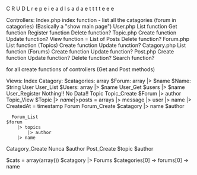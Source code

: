 C R U D L
r e p e i
e a d l s
a d a e t
t   t t
e   e e


Controllers: 
Index.php
	index function - list all the catagories (forum in catagories)
	(Basically a "show main page")
User.php
	List function
	Get function
	Register function
	Delete function?
Topic.php
	Create function
	Update function?
	View function = List of Posts
	Delete function?
Forum.php
	List function (Topics)
	Create function
	Update function?
Catagory.php
	List function (Forums)
	Create function
	Update function?
Post.php
	Create function
	Update function?
	Delete function?
	Search function?

for all create functions of controllers (Get and Post methods)

Views:
Index
	Catagory: $catagories: array
	$Forum: array
			|> $name
	$Name: String
User
	User_List 
	$Users: array
			|> $name
	User_Get
	$users
		|> $name
	User_Register
	Nothing!!
	No Data!!
Topic
	Topic_Create
	$Forum
		|> author
	Topic_View
	$Topic
		|> $name
		|>$posts = arrays
						|> message
						|> user
							|> name
						|> CreatedAt = timestamp
Forum
	Forum_Create
	$catagory
		|> name
	$author
	
	  Forum_List
	$forum
		|> topics
			|> author
		|> name		
Catagory_Create
	Nunca
	$author
Post_Create
	$topic
	$author




$cats = array(array())
	$catagory
		|> Forums
	$categories[0] -> forums[0] -> name